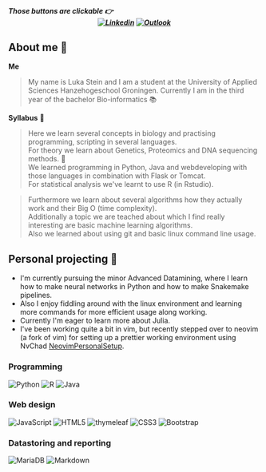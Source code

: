 
##### Those buttons are clickable 👉 <div align="center">[![Linkedin](https://img.shields.io/badge/LinkedIn-0077B5?style=for-the-badge&logo=linkedin&logoColor=white)](https://www.linkedin.com/in/luka-stein-a83ba225b/) [![Outlook](https://img.shields.io/badge/Microsoft_Outlook-0078D4?style=for-the-badge&logo=microsoft-outlook&logoColor=white)](mailto:l.t.stein@st.hanze.nl)</div> 
## <div align="left">About me 👋</div>
<!--
**Coldbirdie/Coldbirdie** is a ✨ _special_ ✨ repository because its `README.md` (this file) appears on your GitHub profile.

Here are some ideas to get you started:

- 🔭 I’m currently working on ...
- 🌱 I’m currently learning ...
- 👯 I’m looking to collaborate on ...
- 🤔 I’m looking for help with ...
- 💬 Ask me about ...
- 📫 How to reach me: ...
- 😄 Pronouns: ...
- ⚡ Fun fact: ...
-->

**Me**
> My name is Luka Stein and I am a student at the University of Applied Sciences Hanzehogeschool Groningen.
> Currently I am in the third year of the bachelor Bio-informatics :books:

**Syllabus** 💬
> Here we learn several concepts in biology and practising programming, scripting in several languages. \
> For theory we learn about Genetics, Proteomics and DNA sequencing methods. :dna: \
> We learned programming in Python, Java and webdeveloping with those languages in combination with Flask or Tomcat. \
> For statistical analysis we've learnt to use R (in Rstudio).

> Furthermore we learn about several algorithms how they actually work and their Big O (time complexity). \
> Additionally a topic we are teached about which I find really interesting are basic machine learning algorithms. \
> Also we learned about using git and basic linux command line usage.

## Personal projecting 🔭
* I'm currently pursuing the minor Advanced Datamining, where I learn how to make neural networks in Python and how to make Snakemake pipelines.
* Also I enjoy fiddling around with the linux environment and learning more commands for more efficient usage along working.
* Currently I'm eager to learn more about Julia.
* I've been working quite a bit in vim, but recently stepped over to neovim (a fork of vim) for setting up a prettier working environment using NvChad [NeovimPersonalSetup](https://github.com/Coldbirdie/NeovimPersonalSetup).
### Programming
![Python](https://img.shields.io/badge/python-3670A0?style=for-the-badge&logo=python&logoColor=ffdd54)
![R](https://img.shields.io/badge/r-%23276DC3.svg?style=for-the-badge&logo=r&logoColor=white)
![Java](https://img.shields.io/badge/java-%23ED8B00.svg?style=for-the-badge&logo=openjdk&logoColor=white)

### Web design
![JavaScript](https://img.shields.io/badge/javascript-%23323330.svg?style=for-the-badge&logo=javascript&logoColor=%23F7DF1E)
![HTML5](https://img.shields.io/badge/html5-%23E34F26.svg?style=for-the-badge&logo=html5&logoColor=white)
![thymeleaf](https://img.shields.io/badge/thymeleaf-%23005C0F.svg?style=for-the-badge&logo=thymeleaf&logoColor=white)
![CSS3](https://img.shields.io/badge/css3-%231572B6.svg?style=for-the-badge&logo=css3&logoColor=white)
![Bootstrap](https://img.shields.io/badge/bootstrap-%23563D7C.svg?style=for-the-badge&logo=bootstrap&logoColor=white)

### Datastoring and reporting
![MariaDB](https://img.shields.io/badge/mariadb-%23121011.svg?style=for-the-badge&logo=mariadb&logoColor=white)
![Markdown](https://img.shields.io/badge/markdown-%23000000.svg?style=for-the-badge&logo=markdown&logoColor=white)

